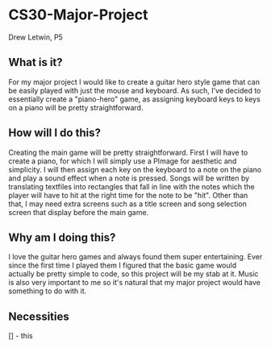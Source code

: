 # CS30-Major-Project
Drew Letwin, P5

## What is it?
For my major project I would like to create a guitar hero style game that can be easily played with just the mouse and keyboard. As such, I've decided to essentially create a "piano-hero" game, as assigning keyboard keys to keys on a piano will be pretty straightforward.
## How will I do this?
Creating the main game will be pretty straightforward. First I will have to create a piano, for which I will simply use a PImage for aesthetic and simplicity. I will then assign each key on the keyboard to a note on the piano and play a sound effect when a note is pressed. Songs will be written by translating textfiles into rectangles that fall in line with the notes which the player will have to hit at the right time for the note to be "hit". Other than that, I may need extra screens such as a title screen and song selection screen that display before the main game.
## Why am I doing this?
I love the guitar hero games and always found them super entertaining. Ever since the first time I played them I figured that the basic game would  actually be pretty simple to code, so this project will be my stab at it. Music is also very important to me so it's natural that my major project would have something to do with it.

## Necessities
[] - this
